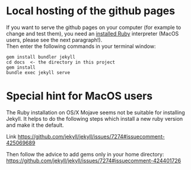 
# Local hosting of the github pages

If you want to serve the github pages on your computer (for example to change and test them),
you need an [installed Ruby](https://www.ruby-lang.org/) interpreter (MacOS users, please
see the next paragraph!).  
Then enter the following commands in your terminal window:  
```Shell
gem install bundler jekyll
cd docs  <- the directory in this project
gem install
bundle exec jekyll serve 
```

# Special hint for MacOS users

The Ruby installation on OS/X Mojave seems not be suitable for installing
Jekyll. It helps to do the following steps which install a new ruby version
and make it the default.

Link https://github.com/jekyll/jekyll/issues/7274#issuecomment-425069689

Then follow the advice to add gems only in your home directory:
https://github.com/jekyll/jekyll/issues/7274#issuecomment-424401726
